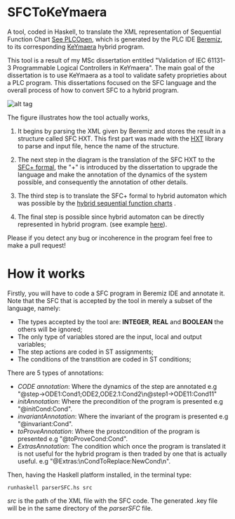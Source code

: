 # SFCToKeYmaera
A tool, coded in Haskell, to translate the XML representation of Sequential Function Chart [See PLCOpen](http://www.plcopen.org/pages/tc6_xml/xml_intro/), which is generated by the PLC IDE [Beremiz](http://www.beremiz.org/), to its corresponding [KeYmaera](http://symbolaris.com/info/KeYmaera.html) hybrid program.

This tool is a result of my MSc dissertation entitled "Validation of IEC 61131-3 Programmable Logical Controllers in KeYmaera". The main goal of the dissertation is to use KeYmaera as a tool to validate safety proprieties about a PLC program. This dissertations focused on the SFC language and the overall process of how to convert SFC to a hybrid program.

![alt tag](http://i21.servimg.com/u/f21/12/93/70/88/sdfdsg10.png)

The figure illustrates how the tool actually works, 

1. It begins by parsing the XML given by Beremiz and stores the result in a structure called SFC HXT. 
This first part was made with the [HXT](https://wiki.haskell.org/HXT) library to parse and input file, hence the name of the structure. 

2. The next step in the diagram is the translation of the SFC HXT to the [SFC+ formal](http://citeseerx.ist.psu.edu/viewdoc/download?doi=10.1.1.96.8276&rep=rep1&type=pdf), the "+" is introduced by the dissertation to upgrade the language and make the annotation of the dynamics of the system possible, and consequently the annotation of other details.

3. The third step is to translate the SFC+ formal to hybrid automaton which was possible by the [hybrid sequential function charts](https://www.google.com/url?sa=t&rct=j&q=&esrc=s&source=web&cd=1&cad=rja&uact=8&ved=0CBsQFjAAahUKEwjjhN2E_JnIAhXK1BoKHU_tAh8&url=http%3A%2F%2Fwww-i2.informatik.rwth-aachen.de%2Fpub%2Findex.php%3Ftype%3Ddownload%26pub_id%3D787&usg=AFQjCNHm3GCZXX_jslvgYK4krpm_EEPnGw&sig2=TkKSisbj4VfI-fEYxAWNeg) .

4. The final step is possible since hybrid automaton can be directly represented in hybrid program. (see example [here](http://symbolaris.com/info/KeYmaera-guide.html#watertank)).

Please if you detect any bug or incoherence in the program feel free to make a pull request!

# How it works

Firstly, you will have to code a SFC program in Beremiz IDE and annotate it. Note that the SFC that is accepted by the tool in merely a subset of the language, namely:

- The types accepted by the tool are: **INTEGER**, **REAL** and **BOOLEAN** the others will be ignored;
- The only type of variables stored are the input, local and output variables;
- The step actions are coded in ST assignments;
- The conditions of the transtition are coded in ST conditions;

There are 5 types of annotations:

- *CODE annotation*: Where the dynamics of the step are annotated e.g "@step->ODE1:Cond1;ODE2,ODE2.1:Cond2\n@step1->ODE11:Cond11"
- *initAnnotation*: Where the precondition of the program is presented e.g "@initCond:Cond".
- *invariantAnnotation*: Where the invariant of the program is presented e.g "@invariant:Cond".
- *toProveAnnotation*: Where the prostcondition of the program is presented e.g "@toProveCond:Cond".
- *ExtrasAnnotation*: The condition which once the program is translated it is not useful for the hybrid program is then traded by one that is actually useful. e.g "@Extras:\nCondToReplace:NewCond\n".

Then, having the Haskell platform installed, in the terminal type:

```Shell
runhaskell parserSFC.hs src
```
*src* is the path of the XML file with the SFC code. The generated .key file will be in the same directory of the *parserSFC* file.


